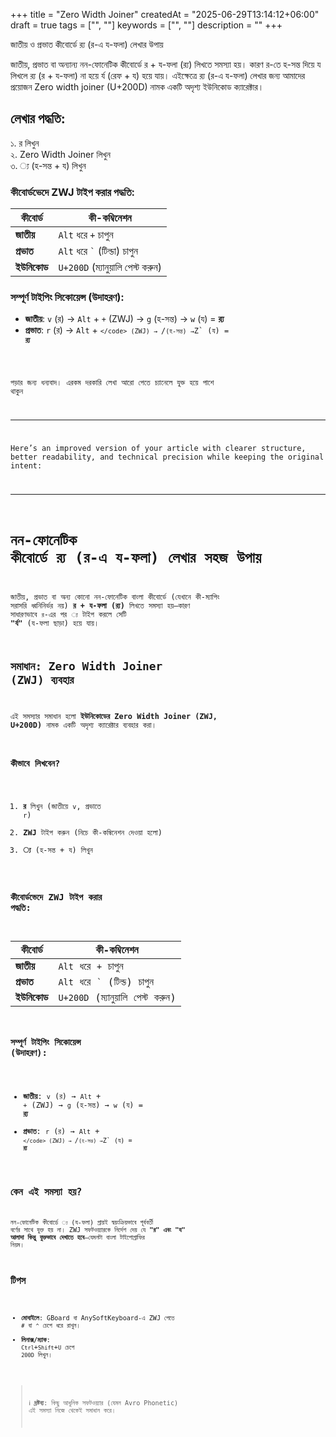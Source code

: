 +++
title = "Zero Width Joiner"
createdAt = "2025-06-29T13:14:12+06:00"
draft = true
tags = ["", ""]
keywords = ["", ""]
description = ""
+++

জাতীয় ও প্রভাত কীবোর্ডে র‍্য (র-এ য-ফলা) লেখার উপায়

জাতীয়, প্রভাত বা অন্যান্য নন-ফোনেটিক কীবোর্ডে র + য-ফলা (র‍্য) লিখতে সমস্যা হয়। কারণ র-তে হ-সন্ত দিয়ে য লিখলে র‍্য (র + য-ফলা) না হয়ে র্য (রেফ + য) হয়ে যায়। এইক্ষেত্রে র‍্য (র-এ য-ফলা) লেখার জন্য আমাদের প্রয়োজন Zero width joiner (U+200D) নামক একটি অদৃশ্য ইউনিকোড ক্যারেক্টার।

## লেখার পদ্ধতি:

১. র লিখুন  
২. Zero Width Joiner লিখুন  
৩. ্য (হ-সন্ত + য) লিখুন

### কীবোর্ডভেদে ZWJ টাইপ করার পদ্ধতি:

| কীবোর্ড     | কী-কম্বিনেশন                            |
| ----------- | --------------------------------------- |
| **জাতীয়**   | `Alt` ধরে `+` চাপুন                     |
| **প্রভাত**  | `Alt` ধরে <code>`</code> (টিল্ডা) চাপুন |
| **ইউনিকোড** | `U+200D` (ম্যানুয়ালি পেস্ট করুন)        |

### সম্পূর্ণ টাইপিং সিকোয়েন্স (উদাহরণ):

- **জাতীয়**: `v` (র) → `Alt` + `+` (ZWJ) → `g` (হ-সন্ত) → `w` (য) = **র‍্য**
- **প্রভাত**: `r` (র) → `Alt` + <code>`</code> (ZWJ) → `/`(হ-সন্ত) →`Z` (য) = **র‍্য**

পড়ার জন্য ধন্যবাদ। এরকম দরকারি লেখা আরো পেতে চ্যানেলে যুক্ত হয়ে পাশে থাকুন

---

Here’s an improved version of your article with clearer structure, better readability, and technical precision while keeping the original intent:

---

# নন-ফোনেটিক কীবোর্ডে র‍্য (র-এ য-ফলা) লেখার সহজ উপায়

জাতীয়, প্রভাত বা অন্য কোনো নন-ফোনেটিক বাংলা কীবোর্ডে (যেখানে কী-ম্যাপিং সরাসরি ধ্বনিনির্ভর নয়) **র + য-ফলা (র‍্য)** লিখতে সমস্যা হয়—কারণ সাধারণভাবে `র`-এর পর `্য` টাইপ করলে সেটি **"র্য"** (য-ফলা ছাড়া) হয়ে যায়।

## সমাধান: Zero Width Joiner (ZWJ) ব্যবহার

এই সমস্যার সমাধান হলো **ইউনিকোডের Zero Width Joiner (ZWJ, U+200D)** নামক একটি অদৃশ্য ক্যারেক্টার ব্যবহার করা।

### কীভাবে লিখবেন?

1. **র** লিখুন (জাতীয়ে `v`, প্রভাতে `r`)
2. **ZWJ** টাইপ করুন (নিচে কী-কম্বিনেশন দেওয়া হলো)
3. **্য** (হ-সন্ত + য) লিখুন

### কীবোর্ডভেদে ZWJ টাইপ করার পদ্ধতি:

| কীবোর্ড     | কী-কম্বিনেশন                           |
| ----------- | -------------------------------------- |
| **জাতীয়**   | `Alt` ধরে `+` চাপুন                    |
| **প্রভাত**  | `Alt` ধরে <code>`</code> (টিল্ড) চাপুন |
| **ইউনিকোড** | `U+200D` (ম্যানুয়ালি পেস্ট করুন)       |

### সম্পূর্ণ টাইপিং সিকোয়েন্স (উদাহরণ):

- **জাতীয়**: `v` (র) → `Alt` + `+` (ZWJ) → `g` (হ-সন্ত) → `w` (য) = **র‍্য**
- **প্রভাত**: `r` (র) → `Alt` + <code>`</code> (ZWJ) → `/`(হ-সন্ত) →`Z` (য) = **র‍্য**

## কেন এই সমস্যা হয়?

নন-ফোনেটিক কীবোর্ডে `্য` (য-ফলা) প্রায়ই স্বয়ংক্রিয়ভাবে পূর্ববর্তী বর্ণের সাথে যুক্ত হয় না। ZWJ সফটওয়্যারকে নির্দেশ দেয় যে **"র" এবং "য" আলাদা কিন্তু যুক্তভাবে দেখাতে হবে**—যেমনটা বাংলা টাইপোগ্রাফির নিয়ম।

## টিপস

- **মোবাইলে**: GBoard বা AnySoftKeyboard-এ ZWJ পেতে `#` বা `^` চেপে ধরে রাখুন।
- **লিনাক্স/ম্যাক**: `Ctrl`+`Shift`+`U` চেপে `200D` লিখুন।

> ℹ️ **দ্রষ্টব্য**: কিছু আধুনিক সফটওয়্যার (যেমন Avro Phonetic) এই সমস্যা নিজে থেকেই সমাধান করে।
